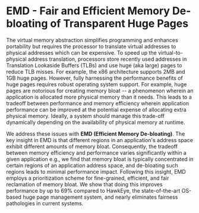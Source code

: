 # EMD - Fair and Efficient Memory De-bloating of Transparent Huge Pages

The virtual memory abstraction simplifies programming and enhances portability but requires the processor to translate virtual addresses to physical addresses which can be expensive. To speed up the virtual-to-physical address translation, processors store recently used addresses in Translation Lookaside Buffers (TLBs) and use huge (aka large) pages to reduce TLB misses. For example, the x86 architecture supports 2MB and 1GB huge pages. However, fully harnessing the performance benefits of huge pages requires robust operating system support. For example, huge pages are notorious for creating memory bloat -- a phenomenon wherein an application is allocated more physical memory than it needs. This leads to a tradeoff between performance and memory efficiency wherein application performance can be improved at the potential expense of allocating extra physical memory. Ideally, a system should manage this trade-off dynamically depending on the availability of physical memory at runtime.

We address these issues with **EMD (Efficient Memory De-bloating)**. The key insight in EMD is that different regions in an application's address space exhibit different amounts of memory bloat. Consequently, the tradeoff between memory efficiency and performance varies significantly within a given application e.g., we find that memory bloat is typically concentrated in certain regions of an application address space, and de-bloating such regions leads to minimal performance impact. Following this insight, EMD employs a prioritization scheme for fine-grained, efficient, and fair reclamation of memory bloat. We show that doing this improves performance by up to 69\% compared to HawkEye, the state-of-the-art OS-based huge page management system, and nearly eliminates fairness pathologies in current systems.
